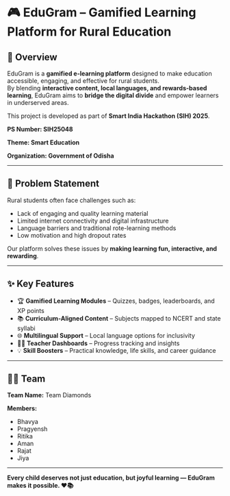 # 🎮 EduGram – Gamified Learning Platform for Rural Education

## 🚀 Overview
EduGram is a **gamified e-learning platform** designed to make education accessible, engaging, and effective for rural students.  
By blending **interactive content, local languages, and rewards-based learning**, EduGram aims to **bridge the digital divide** and empower learners in underserved areas.

This project is developed as part of **Smart India Hackathon (SIH) 2025**.

**PS Number: SIH25048**

**Theme: Smart Education**

**Organization: Government of Odisha**

---

## 🎯 Problem Statement
Rural students often face challenges such as:
- Lack of engaging and quality learning material
- Limited internet connectivity and digital infrastructure
- Language barriers and traditional rote-learning methods
- Low motivation and high dropout rates  

Our platform solves these issues by **making learning fun, interactive, and rewarding**.

---

## ✨ Key Features
- 🏆 **Gamified Learning Modules** – Quizzes, badges, leaderboards, and XP points  
- 📚 **Curriculum-Aligned Content** – Subjects mapped to NCERT and state syllabi  
- 🌐 **Multilingual Support** – Local language options for inclusivity   
- 👩‍🏫 **Teacher Dashboards** – Progress tracking and insights  
- 💡 **Skill Boosters** – Practical knowledge, life skills, and career guidance  

---

## 👨‍💻 Team
**Team Name:** Team Diamonds

**Members:**   
- Bhavya  
- Pragyensh  
- Ritika  
- Aman  
- Rajat
- Jiya  

---
**Every child deserves not just education, but joyful learning — EduGram makes it possible. ❤️📚**  

